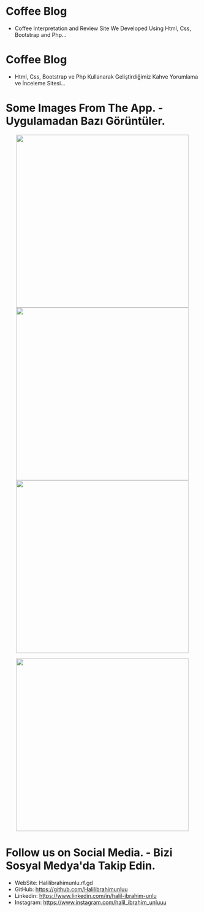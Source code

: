 # Coffee Blog
* Coffee Interpretation and Review Site We Developed Using Html, Css, Bootstrap and Php...

# Coffee Blog
* Html, Css, Bootstrap ve Php Kullanarak Geliştirdiğimiz Kahve Yorumlama ve İnceleme Sitesi...

# Some Images From The App. - Uygulamadan Bazı Görüntüler.

<p align="center">
  <img src="https://i.hizliresim.com/oh6um61.JPG" width="450">

<img src="https://i.hizliresim.com/o8l5sqa.JPG" width="450">
<img src="https://i.hizliresim.com/9nnjng7.JPG" width="450"></p>
<p align="center"> <img src="https://i.hizliresim.com/6juy0q5.JPG" width="450"></p>


# Follow us on Social Media. - Bizi Sosyal Medya'da Takip Edin.
* WebSite: Halilibrahimunlu.rf.gd
* GitHub: https://github.com/Halilibrahimunluu
* Linkedin: https://www.linkedin.com/in/halil-ibrahim-unlu
* Instagram: https://www.instagram.com/halil_ibrahim_unluuu
